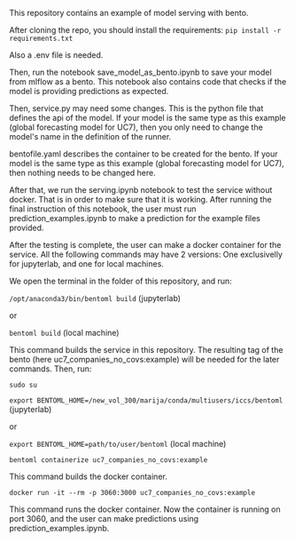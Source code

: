 This repository contains an example of model serving with bento.

After cloning the repo, you should install the requirements:
```pip install -r requirements.txt```

Also a .env file is needed.

Then, run the notebook save_model_as_bento.ipynb to save your model from mlflow as a bento. This notebook also contains code that checks if
the model is providing predictions as expected.

Then, service.py may need some changes. This is the python file that defines the api of the model. If your model is the same type as this example
(global forecasting model for UC7), then you only need to change the model's name in the definition of the runner.

bentofile.yaml describes the container to be created for the bento. If your model is the same type as this example
(global forecasting model for UC7), then nothing needs to be changed here. 

After that, we run the serving.ipynb notebook to test the service without docker. That is in order to make sure that it is working. 
After running the final instruction of this notebook, the user must run prediction_examples.ipynb to make a prediction for the example files provided.

After the testing is complete, the user can make a docker container for the service. All the following commands may have 2 versions: One exclusivelly for jupyterlab,
and one for local machines.

We open the terminal in the folder of this repository, and run:

```/opt/anaconda3/bin/bentoml build``` (jupyterlab)

or 

```bentoml build``` (local machine)

This command builds the service in this repository. The resulting tag of the bento (here uc7_companies_no_covs:example)
will be needed for the later commands. Then, run:

```sudo su```

```export BENTOML_HOME=/new_vol_300/marija/conda/multiusers/iccs/bentoml``` (jupyterlab)

or 

```export BENTOML_HOME=path/to/user/bentoml``` (local machine)

```bentoml containerize uc7_companies_no_covs:example```

This command builds the docker container.

```docker run -it --rm -p 3060:3000 uc7_companies_no_covs:example```

This command runs the docker container. Now the container is running on port 3060, and the user can make predictions using prediction_examples.ipynb.
